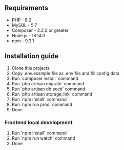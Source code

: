 ## Requirements
<ul>
    <li>PHP - 8.2</li>
    <li>MySQL - 5.7</li>
    <li>Composer - 2.2.0 or greater</li>
    <li>Node.js - 18.14.0</li>
    <li>npm - 9.3.1</li>
</ul>

## Installation guide
<ol>
    <li>Clone this projects</li>
    <li>Copy .env.example file as .env file and fill config data</li>
    <li>Run `composer install` command</li>
    <li>Run `php artisan migrate` command</li>
    <li>Run `php artisan db:seed` command</li>
    <li>Run `php artisan storage:link` command</li>
    <li>Run `npm install` command</li>
    <li>Run `npm run prod` command</li>
    <li>Done</li>
</ol>

### Frontend local development
<ol>
    <li>Run `npm install` command</li>
    <li>Run `npm run watch` command</li>
    <li>Done</li>
</ol>
